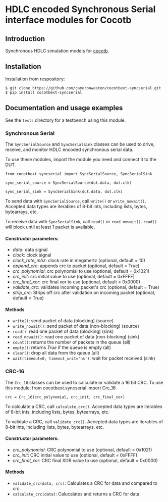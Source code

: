 # HDLC encoded Synchronous Serial interface modules for Cocotb

## Introduction

Synchronous HDLC simulation models for [cocotb](https://GitHub.com/cocotb/cocotb).

## Installation

Installation from respository:

	$ git clone https://github.com/cameronweston/cocotbext-syncserial.git
	$ pip install cocotbext-syncserial

## Documentation and usage examples

See the `tests` directory for a testbench using this module.

### Synchronous Serial

The `SyncSerialSource` and `SyncSerialSink` classes can be used to drive, receive, and monitor HDLC encoded synchronous serial data.

To use these modules, import the module you need and connect it to the DUT.

	from cocotbext.syncserial import SyncSerialSource, SyncSerialSink

	sync_serial_source = SyncSerialSource(dut.data, dut.clk)

	sync_serial_sink = SyncSerialSink(dut.data, dut.clk)

To send data with `SyncSerialSource`, call `write()` or `write_nowait()`. Accepted data types are iterables of 8-bit ints, including lists, bytes, bytearrays, etc.

To receive data with `SyncSerialSink`, call `read()` or `read_nowait()`. `read()` will block until at least 1 packet is available.

#### Constructor parameters:
* _data_: data signal
* _clock_: clock signal
* _clock_rate_mhz_: clock rate in megahertz (optional, default = 10)
* _append_crc_: appends crc to packet (optional, default = True)
* _crc_polynomial_: crc polynomial to use (optional, default = 0x1021)
* _crc_init_: crc initial value to use (optional, default = 0xFFFF)
* _crc_final_xor_: crc final xor to use (optional, default = 0x0000)
* _validate_crc_: validates incoming packet's crc (optional, default = True)
* _strip_crc_: Strips off crc after validation on incoming packet (optional, default = True)

#### Methods
* `write()`: send packet of data (blocking) (source)
* `write_nowait()`: send packet of data (non-blocking) (source)
* `read()`: read one packet of data (blocking) (sink)
* `read_nowait()`: read one packet of data (non-blocking) (sink)
* `count()`: returns the number of packets in the queue (all)
* `empty()`: returns _True_ if the queue is empty (all)
* `clear()`: drop all data from the queue (all)
* `wait(timeout=0, timeout_unit='ns')`: wait for packet received (sink)

### CRC-16

The `Crc_16` classes can be used to calculate or validate a 16 bit CRC. To use this module:
	from cocotbext.syncserial import Crc_16

	crc = Crc_16(crc_polynomial, crc_init, crc_final_xor)

To calculate a CRC, call `calculate_crc()`. Accepted data types are iterables of 8-bit ints, including lists, bytes, bytearrays, etc.

To validate a CRC, call `validate_crc()`. Accepted data types are iterables of 8-bit ints, including lists, bytes, bytearrays, etc.

#### Constructor parameters:
* _crc_polynomial_: CRC polynomial to use (optional, default = 0x1021)
* _crc_init_: CRC initial value to use (optional, default = 0xFFFF)
* _crc_final_xor_: CRC final XOR value to use (optional, default = 0x0000)

#### Methods
* `validate_crc(data, crc)`: Calculates a CRC for data and compared to crc
* `calculate_crc(data)`: Calucalates and returns a CRC for data